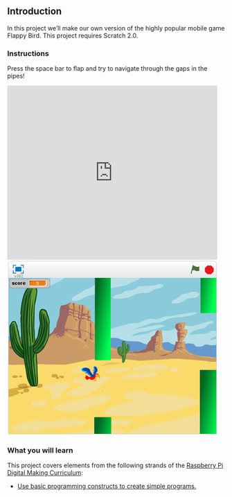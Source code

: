 

## Introduction

In this project we’ll make our own version of the highly popular mobile game Flappy Bird. This project requires Scratch 2.0.

### Instructions

Press the space bar to flap and try to navigate through the gaps in the pipes!

<div class="scratch-preview">
  <iframe allowtransparency="true" width="485" height="402" src="https://scratch.mit.edu/projects/embed/169322077/?autostart=false" frameborder="0"></iframe>
  <img src="images/flappy_screenshot.png">
</div>

### What you will learn

This project covers elements from the following strands of the [Raspberry Pi Digital Making Curriculum](http://rpf.io/curriculum):

+ [Use basic programming constructs to create simple programs.](https://www.raspberrypi.org/curriculum/programming/creator)


